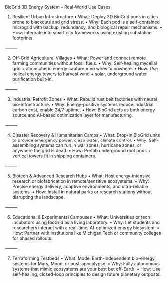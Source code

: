 BioGrid 3D Energy System – Real-World Use Cases

1.  Resilient Urban Infrastructure
	•	What: Deploy 3D BioGrid pods in cities prone to blackouts and grid stress.
	•	Why: Each pod is a self-contained microgrid with backup, redundancy, and biological repair mechanisms.
	•	How: Integrate into smart city frameworks using existing substation footprints.

⸻

2.  Off-Grid Agricultural Villages
	•	What: Power and connect remote farming communities without fossil fuels.
	•	Why: Self-healing mycelial grid + atmospheric energy capture = no wires to nowhere.
	•	How: Use helical energy towers to harvest wind + solar, underground water purification built-in.

⸻

3. Industrial Retrofit Zones
	•	What: Rebuild rust belt factories with neural bio-infrastructure.
	•	Why: Energy-positive systems reduce industrial carbon cost, enable 24/7 uptime.
	•	How: BioGrid acts as both energy source and AI-based optimization layer for manufacturing.

⸻

4.  Disaster Recovery & Humanitarian Camps
	•	What: Drop-in BioGrid units to provide emergency power, clean water, climate control.
	•	Why: Self-assembling systems can run in war zones, hurricane zones, or anywhere the grid is dead.
	•	How: Prefab underground root pods + vertical towers fit in shipping containers.

⸻

5.  Biotech & Advanced Research Hubs
	•	What: Host energy-intensive research or biofabrication in remote/sensitive ecosystems.
	•	Why: Precise energy delivery, adaptive environments, and ultra-reliable systems.
	•	How: Install in natural parks or research stations without disrupting the landscape.

⸻

6.  Educational & Experimental Campuses
	•	What: Universities or tech incubators using BioGrid as a living laboratory.
	•	Why: Let students and researchers interact with a real-time, AI-optimized energy biosystem.
	•	How: Partner with institutions like Michigan Tech or community colleges for phased rollouts.

⸻

7.  Terraforming Testbeds 
	•	What: Model Earth-independent bio-energy systems for Mars, Moon, or post-apocalypse.
	•	Why: Fully autonomous systems that mimic ecosystems are your best bet off-Earth.
	•	How: Use self-healing, closed-loop principles to design future planetary outposts.
